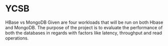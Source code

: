 # YCSB
HBase vs MongoDB
 Given are four workloads that will be run on both Hbase and MongoDB. The purpose of the project is to evaluate the performance of both the databases in regards with factors like latency, throughput and read operations.  
